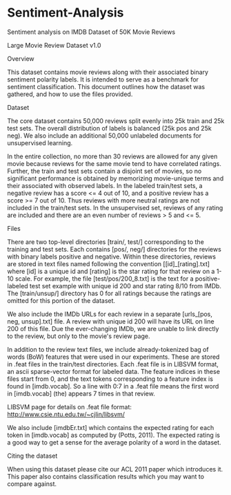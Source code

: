 # Sentiment-Analysis
Sentiment analysis on IMDB Dataset of 50K Movie Reviews

Large Movie Review Dataset v1.0

Overview

This dataset contains movie reviews along with their associated binary
sentiment polarity labels. It is intended to serve as a benchmark for
sentiment classification. This document outlines how the dataset was
gathered, and how to use the files provided. 

Dataset 

The core dataset contains 50,000 reviews split evenly into 25k train
and 25k test sets. The overall distribution of labels is balanced (25k
pos and 25k neg). We also include an additional 50,000 unlabeled
documents for unsupervised learning. 

In the entire collection, no more than 30 reviews are allowed for any
given movie because reviews for the same movie tend to have correlated
ratings. Further, the train and test sets contain a disjoint set of
movies, so no significant performance is obtained by memorizing
movie-unique terms and their associated with observed labels.  In the
labeled train/test sets, a negative review has a score <= 4 out of 10,
and a positive review has a score >= 7 out of 10. Thus reviews with
more neutral ratings are not included in the train/test sets. In the
unsupervised set, reviews of any rating are included and there are an
even number of reviews > 5 and <= 5.

Files

There are two top-level directories [train/, test/] corresponding to
the training and test sets. Each contains [pos/, neg/] directories for
the reviews with binary labels positive and negative. Within these
directories, reviews are stored in text files named following the
convention [[id]_[rating].txt] where [id] is a unique id and [rating] is
the star rating for that review on a 1-10 scale. For example, the file
[test/pos/200_8.txt] is the text for a positive-labeled test set
example with unique id 200 and star rating 8/10 from IMDb. The
[train/unsup/] directory has 0 for all ratings because the ratings are
omitted for this portion of the dataset.

We also include the IMDb URLs for each review in a separate
[urls_[pos, neg, unsup].txt] file. A review with unique id 200 will
have its URL on line 200 of this file. Due the ever-changing IMDb, we
are unable to link directly to the review, but only to the movie's
review page.

In addition to the review text files, we include already-tokenized bag
of words (BoW) features that were used in our experiments. These 
are stored in .feat files in the train/test directories. Each .feat
file is in LIBSVM format, an ascii sparse-vector format for labeled
data.  The feature indices in these files start from 0, and the text
tokens corresponding to a feature index is found in [imdb.vocab]. So a
line with 0:7 in a .feat file means the first word in [imdb.vocab]
(the) appears 7 times in that review.

LIBSVM page for details on .feat file format:
<http://www.csie.ntu.edu.tw/~cjlin/libsvm/>

We also include [imdbEr.txt] which contains the expected rating for
each token in [imdb.vocab] as computed by (Potts, 2011). The expected
rating is a good way to get a sense for the average polarity of a word
in the dataset.

Citing the dataset

When using this dataset please cite our ACL 2011 paper which
introduces it. This paper also contains classification results which
you may want to compare against.
